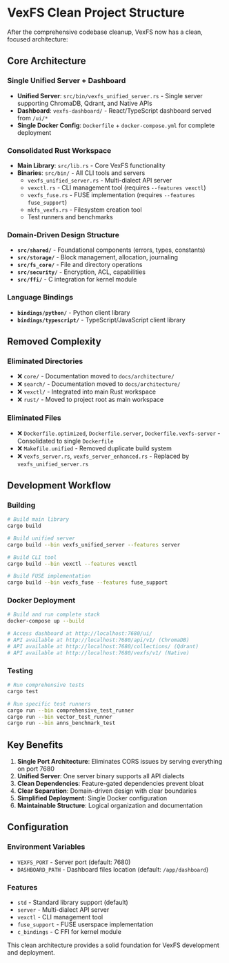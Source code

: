 # VexFS Clean Project Structure

After the comprehensive codebase cleanup, VexFS now has a clean, focused architecture:

## Core Architecture

### Single Unified Server + Dashboard
- **Unified Server**: `src/bin/vexfs_unified_server.rs` - Single server supporting ChromaDB, Qdrant, and Native APIs
- **Dashboard**: `vexfs-dashboard/` - React/TypeScript dashboard served from `/ui/*`
- **Single Docker Config**: `Dockerfile` + `docker-compose.yml` for complete deployment

### Consolidated Rust Workspace
- **Main Library**: `src/lib.rs` - Core VexFS functionality
- **Binaries**: `src/bin/` - All CLI tools and servers
  - `vexfs_unified_server.rs` - Multi-dialect API server
  - `vexctl.rs` - CLI management tool (requires `--features vexctl`)
  - `vexfs_fuse.rs` - FUSE implementation (requires `--features fuse_support`)
  - `mkfs_vexfs.rs` - Filesystem creation tool
  - Test runners and benchmarks

### Domain-Driven Design Structure
- **`src/shared/`** - Foundational components (errors, types, constants)
- **`src/storage/`** - Block management, allocation, journaling
- **`src/fs_core/`** - File and directory operations
- **`src/security/`** - Encryption, ACL, capabilities
- **`src/ffi/`** - C integration for kernel module

### Language Bindings
- **`bindings/python/`** - Python client library
- **`bindings/typescript/`** - TypeScript/JavaScript client library

## Removed Complexity

### Eliminated Directories
- ❌ `core/` - Documentation moved to `docs/architecture/`
- ❌ `search/` - Documentation moved to `docs/architecture/`
- ❌ `vexctl/` - Integrated into main Rust workspace
- ❌ `rust/` - Moved to project root as main workspace

### Eliminated Files
- ❌ `Dockerfile.optimized`, `Dockerfile.server`, `Dockerfile.vexfs-server` - Consolidated to single `Dockerfile`
- ❌ `Makefile.unified` - Removed duplicate build system
- ❌ `vexfs_server.rs`, `vexfs_server_enhanced.rs` - Replaced by `vexfs_unified_server.rs`

## Development Workflow

### Building
```bash
# Build main library
cargo build

# Build unified server
cargo build --bin vexfs_unified_server --features server

# Build CLI tool
cargo build --bin vexctl --features vexctl

# Build FUSE implementation
cargo build --bin vexfs_fuse --features fuse_support
```

### Docker Deployment
```bash
# Build and run complete stack
docker-compose up --build

# Access dashboard at http://localhost:7680/ui/
# API available at http://localhost:7680/api/v1/ (ChromaDB)
# API available at http://localhost:7680/collections/ (Qdrant)
# API available at http://localhost:7680/vexfs/v1/ (Native)
```

### Testing
```bash
# Run comprehensive tests
cargo test

# Run specific test runners
cargo run --bin comprehensive_test_runner
cargo run --bin vector_test_runner
cargo run --bin anns_benchmark_test
```

## Key Benefits

1. **Single Port Architecture**: Eliminates CORS issues by serving everything on port 7680
2. **Unified Server**: One server binary supports all API dialects
3. **Clean Dependencies**: Feature-gated dependencies prevent bloat
4. **Clear Separation**: Domain-driven design with clear boundaries
5. **Simplified Deployment**: Single Docker configuration
6. **Maintainable Structure**: Logical organization and documentation

## Configuration

### Environment Variables
- `VEXFS_PORT` - Server port (default: 7680)
- `DASHBOARD_PATH` - Dashboard files location (default: `/app/dashboard`)

### Features
- `std` - Standard library support (default)
- `server` - Multi-dialect API server
- `vexctl` - CLI management tool
- `fuse_support` - FUSE userspace implementation
- `c_bindings` - C FFI for kernel module

This clean architecture provides a solid foundation for VexFS development and deployment.